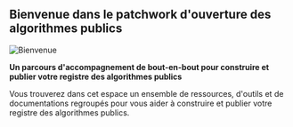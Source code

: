 ## Bienvenue dans le patchwork d'ouverture des algorithmes publics

![Bienvenue](/images/algo/algo1.png)

**Un parcours d'accompagnement de bout-en-bout pour construire et publier votre registre des algorithmes publics**

Vous trouverez dans cet espace un ensemble de ressources, d'outils et de documentations regroupés pour vous aider à construire et publier votre registre des algorithmes publics.
